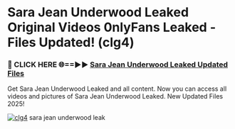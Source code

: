 # Sara Jean Underwood Leaked Original Videos 0nlyFans Leaked - Files Updated! (clg4)

<h3>🔴 CLICK HERE 🌐==►► <a href="https://tinyurl.com/4seja8ks" rel="nofollow">Sara Jean Underwood Leaked Updated Files</a></h3>

Get Sara Jean Underwood Leaked and all content. Now you can access all videos and pictures of Sara Jean Underwood Leaked. New Updated Files 2025!

[![clg4](https://i.imgur.com/EWjZXRe.gif)](https://tinyurl.com/4seja8ks)
sara jean underwood leak